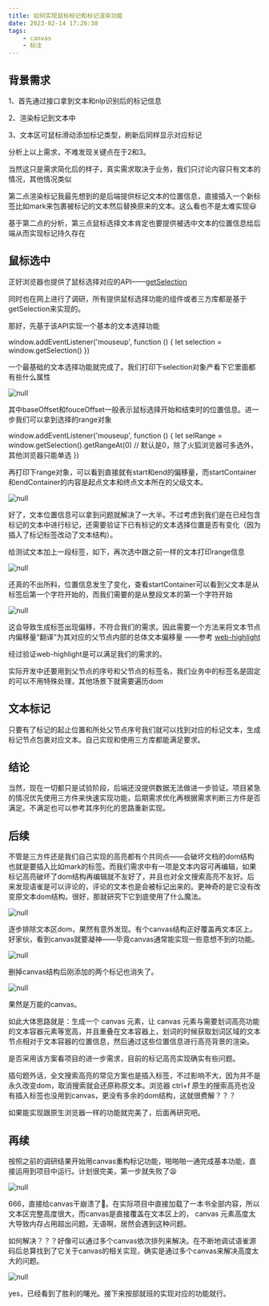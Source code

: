 ```yaml
---
title: 如何实现鼠标标记和标记渲染功能
date: 2023-02-14 17:26:38
tags:
    - canvas
    - 标注
---
```



## 背景需求

1、首先通过接口拿到文本和nlp识别后的标记信息

2、渲染标记到文本中

3、文本区可鼠标滑动添加标记类型，刷新后同样显示对应标记

分析上以上需求，不难发现关键点在于2和3。

当然这只是需求简化后的样子，真实需求取决于业务，我们只讨论内容只有文本的情况，其他情况类似

第二点渲染标记我最先想到的是后端提供标记文本的位置信息，直接插入一个新标签比如mark来包裹被标记的文本然后替换原来的文本。这么看也不是太难实现😃

基于第二点的分析，第三点鼠标选择文本肯定也要提供被选中文本的位置信息给后端从而实现标记持久存在

## 鼠标选中

正好浏览器也提供了鼠标选择对应的API——[getSelection](https://developer.mozilla.org/zh-CN/docs/Web/API/Window/getSelection)

同时也在网上进行了调研，所有提供鼠标选择功能的组件或者三方库都是基于getSelection来实现的。

那好，先基于该API实现一个基本的文本选择功能

window.addEventListener('mouseup', function () {
let selection = window.getSelection()
})

一个最基础的文本选择功能就完成了。我们打印下selection对象产看下它里面都有些什么属性

![null](https://s2.loli.net/2024/01/08/HdN3it8cfu2Mz9S.png)

其中baseOffset和fouceOffset一般表示鼠标选择开始和结束时的位置信息。进一步我们可以拿到选择的range对象

window.addEventListener('mouseup', function () {
let selRange = window.getSelection().getRangeAt(0) // 默认是0，除了火狐浏览器可多选外，其他浏览器只能单选
})

再打印下range对象，可以看到直接就有start和end的偏移量，而startContainer和endContainer的内容是起点文本和终点文本所在的父级文本。

![null](https://s2.loli.net/2024/01/08/D6yX1eEjL25Qgau.png)

好了，文本位置信息可以拿到问题就解决了一大半。不过考虑到我们是在已经包含标记的文本中进行标记，还需要验证下已有标记的文本选择位置是否有变化（因为插入了标记标签改动了文本结构）。

给测试文本加上一段标签，如下，再次选中跟之前一样的文本打印range信息

![null](https://s2.loli.net/2024/01/08/Ipv7CJgsUKMWZNP.png)

还真的不出所料，位置信息发生了变化，查看startContainer可以看到父文本是从标签后第一个字符开始的，而我们需要的是从整段文本的第一个字符开始

![null](https://s2.loli.net/2024/01/08/qKSYrEPayLjM6nJ.png)

这会导致生成标签出现偏移，不符合我们的需求。因此需要一个方法来将文本节点内偏移量“翻译”为其对应的父节点内部的总体文本偏移量 ——参考 [web-highlight](https://www.alienzhou.com/2019/04/21/web-note-highlight-in-js/#5-如何实现一个生产环境可用的“划词高亮”？)

经过验证web-highlight是可以满足我们的需求的。

实际开发中还要用到父节点的序号和父节点的标签名，我们业务中的标签名是固定的可以不用特殊处理，其他场景下就需要遍历dom

## 文本标记

只要有了标记的起止位置和所处父节点序号我们就可以找到对应的标记文本，生成标记节点包裹对应文本。自己实现和使用三方库都能满足要求。

## 结论

当然，现在一切都只是试验阶段，后端还没提供数据无法做进一步验证。项目紧急的情况优先使用三方件来快速实现功能，后期需求优化再根据需求判断三方件是否满足。不满足也可以参考其序列化的思路重新实现。

## 后续

不管是三方件还是我们自己实现的高亮都有个共同点——会破坏文档的dom结构也就是要插入比如mark的标签。而我们需求中有一项是文本内容可再编辑，如果标记高亮破坏了dom结构再编辑就不友好了，并且也对全文搜索高亮不友好。后来发现语雀是可以评论的，评论的文本也是会被标记出来的。更神奇的是它没有改变原文本dom结构。很好，那就研究下它到底使用了什么魔法。

![null](https://s2.loli.net/2024/01/08/HXz8aOAneft2hCv.png)

逐步排除文本区dom，果然有意外发现。有个canvas结构正好覆盖再文本区上。好家伙，看到canvas就要凝神——毕竟canvas通常能实现一些意想不到的功能。

![null](https://s2.loli.net/2024/01/08/oGYvajE6NKszeJV.png)

删掉canvas结构后刚添加的两个标记也消失了。

![null](https://s2.loli.net/2024/01/08/dygbFhDKmUC9EQ2.png)

果然是万能的canvas。

如此大体思路就是：生成一个 canvas 元素，让 canvas 元素与需要划词高亮功能的文本容器元素等宽高，并且重叠在文本容器上，划词的时候获取划词区域的文本节点相对于文本容器的位置信息，然后通过这些位置信息进行高亮背景的渲染。

是否采用该方案看项目的进一步需求，目前的标记高亮实现确实有些问题。

插句题外话，全文搜索高亮的常见方案也是插入标签，不过影响不大，因为并不是永久改变dom，取消搜索就会还原称原文本。浏览器 ctrl+f 原生的搜索高亮也没有插入标签也没用到canvas，更没有多余的dom结构，这就很费解？？？

如果能实现跟原生浏览器一样的功能就完美了，后面再研究吧。

## 再续

按照之前的调研结果开始用canvas重构标记功能，啪啪啪一通完成基本功能，直接运用到项目中运行。计划很完美，第一步就失败了😫

![null](https://s2.loli.net/2024/01/08/cGCWqFiuzteEgmZ.png)

666，直接给canvas干崩溃了🤣。在实际项目中直接加载了一本书全部内容，所以文本区完整高度很大，而canvas是直接覆盖在文本区上的， canvas 元素高度太大导致内存占用超出问题。无语啊，居然会遇到这种问题。

如何解决？？？好像可以通过多个canvas依次排列来解决。在不断地调试语雀源码后总算找到了它关于canvas的相关实现，确实是通过多个canvas来解决高度太大的问题。

![null](https://s2.loli.net/2024/01/08/s1OIhuUemAE9VNq.png)

yes，已经看到了胜利的曙光。接下来按部就班的实现对应的功能就行。